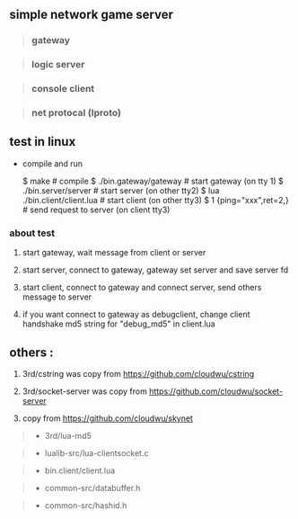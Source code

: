 
## simple network game server

> ### gateway

> ### logic server

> ### console client

> ### net protocal (lproto)


## test in linux

* compile and run

    $ make                          # compile
    $ ./bin.gateway/gateway         # start gateway (on tty 1)
    $ ./bin.server/server           # start server (on other tty2)
    $ lua ./bin.client/client.lua   # start client (on other tty3)
    $ 1 {ping="xxx",ret=2,}         # send request to server (on client tty3)

### about test

1. start gateway, wait message from client or server

2. start server, connect to gateway, gateway set server and save server fd

3. start client, connect to gateway and connect server, send others message to server

4. if you want connect to gateway as debugclient, change client handshake md5 string for "debug_md5" in client.lua


## others :

1. 3rd/cstring was copy from https://github.com/cloudwu/cstring

2. 3rd/socket-server was copy from https://github.com/cloudwu/socket-server

3. copy from https://github.com/cloudwu/skynet

> * 3rd/lua-md5 

> * lualib-src/lua-clientsocket.c

> * bin.client/client.lua

> * common-src/databuffer.h 

> * common-src/hashid.h

